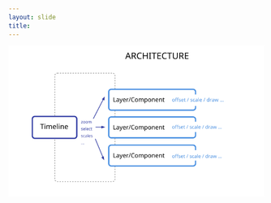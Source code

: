 ```yaml
---
layout: slide
title: 
---
```


<img src="/assets/img/archi.svg" class="fullscreen-img">

<aside class="notes" markdown="1">
</aside>